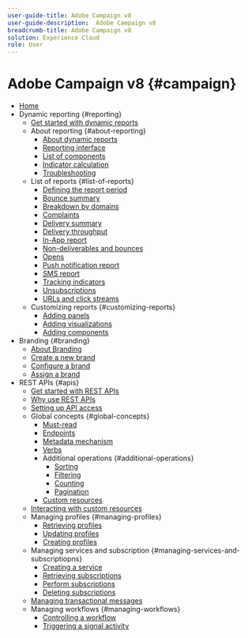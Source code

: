 ```yaml
---
user-guide-title: Adobe Campaign v8
user-guide-description:  Adobe Campaign v8
breadcrumb-title: Adobe Campaign v8
solution: Experience Cloud
role: User
---
```

# Adobe Campaign v8 {#campaign}

+ [Home](campaign-standard-migration-home.md)
+ Dynamic reporting {#reporting}
  + [Get started with dynamic reports](reporting/get-started-reporting.md)
  + About reporting {#about-reporting}
       + [About dynamic reports](reporting/about-dynamic-reports.md)
       + [Reporting interface](reporting/reporting-interface.md)
       + [List of components](reporting/list-of-components.md)
       + [Indicator calculation](reporting/indicator-calculation.md)
       + [Troubleshooting](reporting/troubleshooting.md)
  + List of reports {#list-of-reports}
       + [Defining the report period](reporting/defining-the-report-period.md)
       + [Bounce summary](reporting/bounce-summary.md)
       + [Breakdown by domains](reporting/breakdown-by-domains.md)
       + [Complaints](reporting/complaints.md)
       + [Delivery summary](reporting/delivery-summary.md)
       + [Delivery throughput](reporting/delivery-throughput.md)
       + [In-App report](reporting/in-app-report.md)
       + [Non-deliverables and bounces](reporting/non-deliverables-and-bounces.md)
       + [Opens](reporting/opens.md)
       + [Push notification report](reporting/push-notification-report.md)
       + [SMS report](reporting/sms-report.md)
       + [Tracking indicators](reporting/tracking-indicators.md)
       + [Unsubscriptions](reporting/unsubscriptions.md)
       + [URLs and click streams](reporting/urls-and-click-streams.md)
  + Customizing reports {#customizing-reports}
       + [Adding panels](reporting/adding-panels.md)
       + [Adding visualizations](reporting/adding-visualizations.md)
       + [Adding components](reporting/adding-components.md)
+ Branding {#branding}
  + [About Branding](branding/branding-gs.md)
  + [Create a new brand](branding/branding-create.md)
  + [Configure a brand](branding/branding-configure.md)
  + [Assign a brand](branding/branding-assign.md)
+ REST APIs {#apis}
  + [Get started with REST APIs](api/get-started-apis.md)
  + [Why use REST APIs](api/why-using-campaign-standard-apis.md)
  + [Setting up API access](api/setting-up-api-access.md)
  + Global concepts {#global-concepts}
     + [Must-read](api/must-read.md)
     + [Endpoints](api/endpoints.md)
     + [Metadata mechanism](api/metadata-mechanism.md)
     + [Verbs](api/verbs.md)
     + Additional operations {#additional-operations}
          + [Sorting](api/sorting.md)
          + [Filtering](api/filtering.md)
          + [Counting](api/counting.md)
          + [Pagination](api/pagination.md)
     + [Custom resources](api/custom-resources.md)
  + [Interacting with custom resources](api/interacting-with-custom-resources.md)  
  + Managing profiles {#managing-profiles}
     + [Retrieving profiles](api/retrieving-profiles.md)
     + [Updating profiles](api/updating-profiles.md)
     + [Creating profiles](api/creating-profiles-api.md)
  + Managing services and subscription {#managing-services-and-subscriptiopns}
     + [Creating a service](api/creating-a-service.md)
     + [Retrieving subscriptions](api/retrieving-subscriptions.md)
     + [Perform subscriptions](api/perform-subscriptions.md)
     + [Deleting subscriptions](api/deleting-subscriptions.md)
  + [Managing transactional messages](api/managing-transactional-messages.md)
  + Managing workflows {#managing-workflows}
     + [Controlling a workflow](api/controlling-a-workflow.md)
     + [Triggering a signal activity](api/triggering-a-signal-activity.md)
